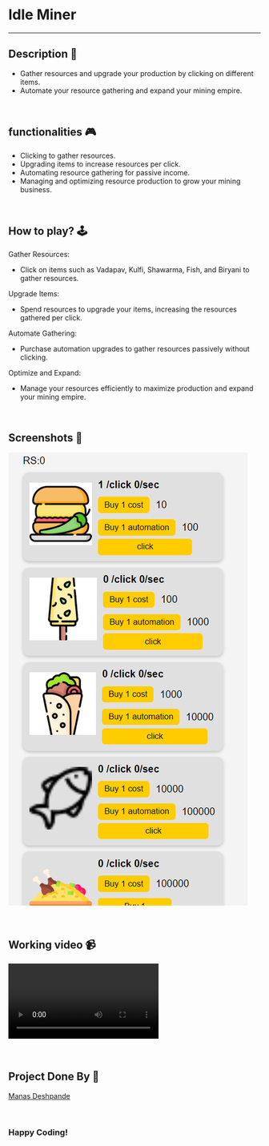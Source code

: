 # Idle Miner 

---

## **Description 📃**

- Gather resources and upgrade your production by clicking on different items.
- Automate your resource gathering and expand your mining empire.

<br>

## **functionalities 🎮**

- Clicking to gather resources.
- Upgrading items to increase resources per click.
- Automating resource gathering for passive income.
- Managing and optimizing resource production to grow your mining business.

<br>

## **How to play? 🕹️**

Gather Resources:

- Click on items such as Vadapav, Kulfi, Shawarma, Fish, and Biryani to gather resources.

Upgrade Items:

- Spend resources to upgrade your items, increasing the resources gathered per click.

Automate Gathering:

- Purchase automation upgrades to gather resources passively without clicking.

Optimize and Expand:

- Manage your resources efficiently to maximize production and expand your mining empire.

<br>

## **Screenshots 📸**

![image](./images/game.png)

<br>

## **Working video 📹**
![image](./images/2024-07-10%2017-14-05.mp4)

<br>

## **Project Done By 👦**

[Manas Deshpande](https://github.com/manasdeshpande)

<br>

### Happy Coding!

